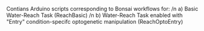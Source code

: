 Contians Arduino scripts corresponding to Bonsai workflows for:
  /n a) Basic Water-Reach Task (ReachBasic)
  /n b) Water-Reach Task enabled with "Entry" condition-specifc optogenetic manipulation (ReachOptoEntry)
